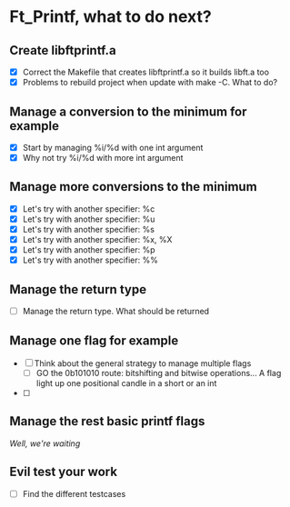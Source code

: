 # Ft_Printf, what to do next?


## Create libftprintf.a

- [X] Correct the Makefile that creates libftprintf.a so it builds libft.a too
- [X] Problems to rebuild project when update with make -C. What to do?

## Manage a conversion to the minimum for example

- [X] Start by managing %i/%d with one int argument
- [X] Why not try %i/%d with more int argument

## Manage more conversions to the minimum

- [X] Let's try with another specifier: %c
- [X] Let's try with another specifier: %u
- [x] Let's try with another specifier: %s
- [x] Let's try with another specifier: %x, %X
- [x] Let's try with another specifier: %p
- [x] Let's try with another specifier: %%

## Manage the return type

- [ ] Manage the return type. What should be returned

## Manage one flag for example

- [ ] Think about the general strategy to manage multiple flags
	- [ ] GO the 0b101010 route: bitshifting and bitwise operations... A flag 
	light up one positional candle in a short or an int
- [ ]

## Manage the rest basic printf flags

*Well, we're waiting*

## Evil test your work

- [ ] Find the different testcases 